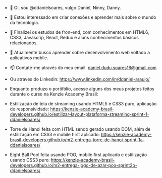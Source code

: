 - 👋 Oi, sou @ddanielsoares, vulgo Daniel, Ninny, Danny.
- 👀 Estou interessado em criar conexões e aprender mais sobre o mundo da tecnologia.
- 🌱 Finalizei os estudos de fron-end, com conhecimentos em HTML6, CSS3, Javascrip, React, Redux e aluns conhecimentos básicos relacionados.
- 💞️ Atualmente busco aprender sobre desenvolvimento web voltado a aplicativos mobile.
- 📫 Contate-me através do meu email: daniel.dudu.soares16@gmail.com
- Ou através do Linkedin: https://www.linkedin.com/in/ddaniel-araujo/

- Enquanto produzo o portifólio, acesse alguns dos meus projetos feitos durante o curso na Kenzie Academy Brasil:

- Estilização de tela de streaming usando HTML5 e CSS3 puro, aplicação de responsividade: https://kenzie-academy-brasil-developers.github.io/estilizar-layout-plataforma-streaming-sprint-1-ddanielsoares/
- Torre de Hanoi feita com HTML sendo gerado usando DOM, além de estilização em CSS3 e mobile first aplicado: https://kenzie-academy-brasil-developers.github.io/m2-entrega-torre-de-hanoi-sprint-1a-ddanielsoares/
- Eight Ball Pool feita usando POO, mobile first aplicado e estilização usando CSS3 puro: https://kenzie-academy-brasil-developers.github.io/m2-entrega-jogo-de-azar-poo-sprint2b-ddanielsoares/

<!---
ddanielsoares/ddanielsoares is a ✨ special ✨ repository because its `README.md` (this file) appears on your GitHub profile.
You can click the Preview link to take a look at your changes.
--->
